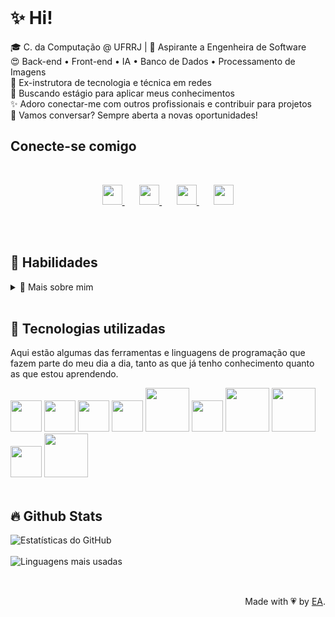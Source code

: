 <br>


# ✨ Hi!
<p>
🎓 C. da Computação @ UFRRJ | 🚀 Aspirante a Engenheira de Software   <br>
😍 Back-end • Front-end • IA • Banco de Dados • Processamento de Imagens   <br>
📌 Ex-instrutora de tecnologia e técnica em redes   <br>
🔎 Buscando estágio para aplicar meus conhecimentos   <br>
✨ Adoro conectar-me com outros profissionais e contribuir para projetos   <br>
📩 Vamos conversar? Sempre aberta a novas oportunidades!  <br>
</p>


## Conecte-se comigo
<br>
<p align="center">
    <a href="https://github.com/MayaraSSO" target="_blank">
    <img loading="lazy" src="https://img.icons8.com/ios-filled/50/C90076/github.png" width="32px" />
    </a>&#8287;&#8287;&#8287;&#8287;&#8287;
    <a href="https://www.linkedin.com/in/mayara-s-5151b6141/">
    <img loading="lazy" src="https://img.icons8.com/ios-filled/50/C90076/linkedin.png" width="32px" />
    </a>&#8287;&#8287;&#8287;&#8287;&#8287;
    <a href="mailto:mayarasn20@gmail.com">
    <img loading="lazy" src="https://img.icons8.com/ios-filled/50/C90076/gmail.png" width="32px" />
    </a>&#8287;&#8287;&#8287;&#8287;&#8287;
    <a href="https://www.instagram.com/mayara_s__silva/" target="_blank">
    <img loading="lazy" src="https://img.icons8.com/ios-filled/50/C90076/instagram-new.png" width="32px" />
    </a>
</p>

<br>
<br>

## 🔧 Habilidades

<details>
    <summary> 🌟 Mais sobre mim</summary> 
  
  - 🔭 Atualmente, estou focada em aplicar meu conhecimento para **construir soluções** significativas e impactantes.
  
  - 🌱 Estou **aprofundando meus estudos** nas áreas que me apaixonam, como desenvolvimento de software e inteligência artificial.
  
  - 🤝 Busco **colaborar em projetos inovadores** onde eu possa contribuir e aprender.
  
  - 💪 Sou determinada e resiliente – encaro desafios como oportunidades para **crescer**.
  </details>

<br>


## 🤖 Tecnologias utilizadas
Aqui estão algumas das ferramentas e linguagens de programação que fazem parte do meu dia a dia, tanto as que já tenho conhecimento quanto as que estou aprendendo.
<br>
<div>
<img loading="lazy" src="https://cdn.jsdelivr.net/gh/devicons/devicon@latest/icons/c/c-original.svg" width="50px" />
<img loading="lazy" src="https://cdn.jsdelivr.net/gh/devicons/devicon@latest/icons/python/python-original.svg" width="50px" />
<img loading="lazy" src="https://cdn.jsdelivr.net/gh/devicons/devicon@latest/icons/java/java-original.svg" width="50px"/>
<img loading="lazy" src="https://cdn.jsdelivr.net/gh/devicons/devicon@latest/icons/css3/css3-original.svg" width="50px"/> 
<img loading="lazy" src="https://cdn.jsdelivr.net/gh/devicons/devicon@latest/icons/html5/html5-original.svg" width="70px"/>
<img loading="lazy" src="https://cdn.jsdelivr.net/gh/devicons/devicon@latest/icons/javascript/javascript-original.svg" width="50px"/>
<img loading="lazy" src="https://cdn.jsdelivr.net/gh/devicons/devicon@latest/icons/mysql/mysql-original-wordmark.svg" width="70px"/>
<img loading="lazy" src="https://cdn.jsdelivr.net/gh/devicons/devicon@latest/icons/github/github-original.svg" width="70px"/>
<img loading="lazy" src="https://cdn.jsdelivr.net/gh/devicons/devicon@latest/icons/git/git-original.svg" width="50px"/>
<img loading="lazy" src="https://cdn.jsdelivr.net/gh/devicons/devicon@latest/icons/latex/latex-original.svg" width="70px"/>
</div>
<!-- <img loading="lazy" src="https://cdn.jsdelivr.net/gh/devicons/devicon@latest/icons/react/react-original.svg" width="70px"/> -->
<!-- <img loading="lazy" src="https://cdn.jsdelivr.net/gh/devicons/devicon@latest/icons/neo4j/neo4j-original-wordmark.svg" width="70px"/> -->

<br>

## 🔥 Github Stats

<div align="left"> 
  <img src="https://github-readme-stats-git-masterrstaa-rickstaa.vercel.app/api?username=MayaraSSO&show_icons=true&title_color=C90076&icon_color=C90076&text_color=FFF&bg_color=000&border_color=C90076&border_radius=3&line_height=20&hide_title=false" alt="Estatísticas do GitHub" style="display: block;"/>
  <br>
  <img src="https://github-readme-stats-git-masterrstaa-rickstaa.vercel.app/api/top-langs/?username=MayaraSSO&line_height=10&card_width=290&layout=compact&hide_title=false&count_private=true&langs_count=5&show_icons=true&title_color=C90076&hide=html,css,scss&bg_color=000&text_color=FFF&border_radius=3&border_color=C90076&count_private=true" alt="Linguagens mais usadas" style="display: block; margin-bottom:30"/>
</div>
  
<br> 
<div align="right">Made with 💗 by <a href="https://github.com/MayaraSSO">EA</a>.</div>
